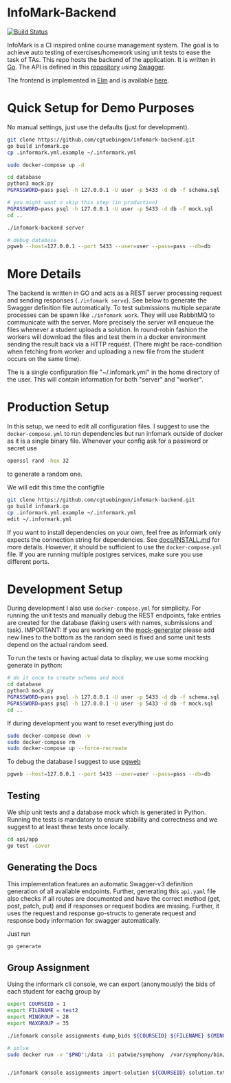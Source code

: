 # InfoMark-Backend

[![Build Status](https://ci.patwie.com/api/badges/cgtuebingen/infomark-backend/status.svg)](http://ci.patwie.com/cgtuebingen/infomark-backend)

InfoMark is a CI inspired online course management system. The goal is to achieve auto testing of exercises/homework using unit tests to ease the task of TAs.
This repo hosts the backend of the application. It is written in [Go](https://golang.org/). The API is defined in this [repository](https://github.com/cgtuebingen/infomark-swagger)
using [Swagger](https://swagger.io/).

The frontend is implemented in [Elm]((https://elm-lang.org/)) and is available [here](https://github.com/cgtuebingen/infomark-frontend).


# Quick Setup for Demo Purposes

No manual settings, just use the defaults (just for development).

```bash
git clone https://github.com/cgtuebingen/infomark-backend.git
go build infomark.go
cp .informark.yml.example ~/.informark.yml

sudo docker-compose up -d

cd database
python3 mock.py
PGPASSWORD=pass psql -h 127.0.0.1 -U user -p 5433 -d db -f schema.sql

# you might want o skip this step (in production)
PGPASSWORD=pass psql -h 127.0.0.1 -U user -p 5433 -d db -f mock.sql
cd ..

./infomark-backend server

# debug database
pgweb --host=127.0.0.1 --port 5433 --user=user --pass=pass --db=db
```


# More Details

The backend is written in GO and acts as a REST server processing request and sending responses (`./infomark serve`). See below to generate the Swagger definition file automatically. To test submissions multiple separate processes can be spawn like `./infomark work`. They will use RabbitMQ to communicate with the server. More precisely the server will enqueue the files whenever a student uploads a solution. In round-robin fashion the workers will download the files and test them in a docker environment sending the result back via a HTTP request. (There might be race-condition when fetching from worker and uploading a new file from the student occurs on the same time).

The is a single configuration file "~/.infomark.yml" in the home directory of the user. This will contain information for both "server" and "worker".

# Production Setup

In this setup, we need to edit all configuration files. I suggest to use the `docker-compose.yml` to run dependencies but run infomark outside of docker as it is a single binary file. Whenever your config ask for a password or secret use

```bash
openssl rand -hex 32
```

to generate a random one.

We will edit this time the configfile

```bash
git clone https://github.com/cgtuebingen/infomark-backend.git
go build infomark.go
cp .informark.yml.example ~/.informark.yml
edit ~/.informark.yml
```

If you want to install dependencies on your own, feel free as informark only expects the connection string for dependencies. See [docs/INSTALL.md](./docs/INSTALL.md) for more details. However, it should be sufficient to use the `docker-compose.yml` file. If you are running multiple postgres services, make sure you use different ports.


# Development Setup

During development I also use `docker-compose.yml` for simplicity. For running the unit tests and manually debug the REST endpoints, fake entries are created for the database (faking users with names, submissions and task). IMPORTANT: If you are working on the [mock-generator](./database/mock.py) please add new lines to the bottom as the random seed is fixed and some unit tests depend on the actual random seed.

To run the tests or having actual data to display, we use some mocking generate in python:

```bash
# do it once to create schema and mock
cd database
python3 mock.py
PGPASSWORD=pass psql -h 127.0.0.1 -U user -p 5433 -d db -f schema.sql
PGPASSWORD=pass psql -h 127.0.0.1 -U user -p 5433 -d db -f mock.sql
cd ..
```

If during development you want to reset everything just do

```bash
sudo docker-compose down -v
sudo docker-compose rm
sudo docker-compose up --force-recreate
```

To debug the database I suggest to use [pgweb](https://github.com/sosedoff/pgweb)

```bash
pgweb --host=127.0.0.1 --port 5433 --user=user --pass=pass --db=db
```

## Testing

We ship unit tests and a database mock which is generated in Python. Running the tests is mandatory to ensure stability and correctness and we suggest to at least these tests once locally.

```bash
cd api/app
go test -cover
```

## Generating the Docs

This implementation features an automatic Swagger-v3 definition generation of all available endpoints.
Further, generating this `api.yaml` file also checks if all routes are documented and have the correct method (get, post, patch, put) and if responses or request bodies are missing. Further, it uses the request and response go-structs to generate request and response body information for swagger automatically.

Just run

```bash
go generate
```



## Group Assignment

Using the informark cli console, we can export (anonymously) the bids of each student for eachg group by

```bash
export COURSEID = 1
export FILENAME = test2
export MINGROUP = 28
export MAXGROUP = 35

./infomark console assignments dump_bids ${COURSEID} ${FILENAME} ${MINGROUP} ${MAXGROUP}

# solve
sudo docker run -v "$PWD":/data -it patwie/symphony  /var/symphony/bin/symphony -F test2.mod -D test2.dat -f test2.par > solution.txt


./infomark console assignments import-solution ${COURSEID} solution.txt
```
